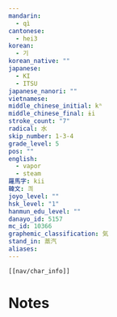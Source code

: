 ```yaml
---
mandarin:
  - qì
cantonese:
  - hei3
korean:
  - 기
korean_native: ""
japanese:
  - KI
  - ITSU
japanese_nanori: ""
vietnamese:
middle_chinese_initial: kʰ
middle_chinese_final: ɨi
stroke_count: "7"
radical: 水
skip_number: 1-3-4
grade_level: 5
pos: ""
english:
  - vapor
  - steam
羅馬字: kii
韓文: 킈
joyo_level: ""
hsk_level: "1"
hanmun_edu_level: ""
danayo_id: 5157
mc_id: 10366
graphemic_classification: 気
stand_in: 蒸汽
aliases:
---
```

```meta-bind-embed
[[nav/char_info]]
```

# Notes
